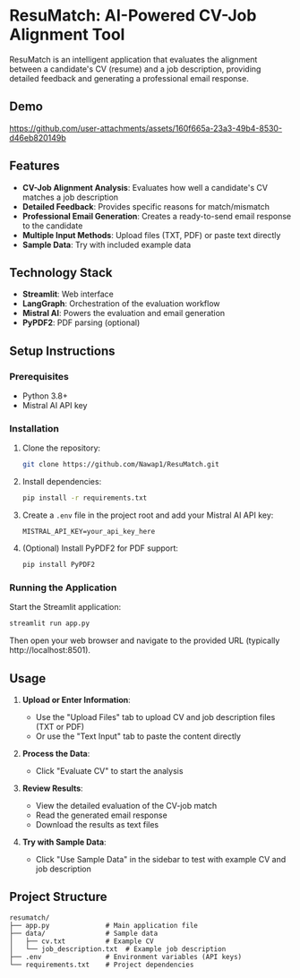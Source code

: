 # ResuMatch: AI-Powered CV-Job Alignment Tool

ResuMatch is an intelligent application that evaluates the alignment between a candidate's CV (resume) and a job description, providing detailed feedback and generating a professional email response.


## Demo


https://github.com/user-attachments/assets/160f665a-23a3-49b4-8530-d46eb820149b



## Features

- **CV-Job Alignment Analysis**: Evaluates how well a candidate's CV matches a job description
- **Detailed Feedback**: Provides specific reasons for match/mismatch
- **Professional Email Generation**: Creates a ready-to-send email response to the candidate
- **Multiple Input Methods**: Upload files (TXT, PDF) or paste text directly
- **Sample Data**: Try with included example data

## Technology Stack

- **Streamlit**: Web interface
- **LangGraph**: Orchestration of the evaluation workflow
- **Mistral AI**: Powers the evaluation and email generation
- **PyPDF2**: PDF parsing (optional)

## Setup Instructions

### Prerequisites

- Python 3.8+
- Mistral AI API key

### Installation

1. Clone the repository:
   ```bash
   git clone https://github.com/Nawap1/ResuMatch.git
   ```

2. Install dependencies:
   ```bash
   pip install -r requirements.txt
   ```

3. Create a `.env` file in the project root and add your Mistral AI API key:
   ```
   MISTRAL_API_KEY=your_api_key_here
   ```

4. (Optional) Install PyPDF2 for PDF support:
   ```bash
   pip install PyPDF2
   ```

### Running the Application

Start the Streamlit application:
```bash
streamlit run app.py
```

Then open your web browser and navigate to the provided URL (typically http://localhost:8501).

## Usage

1. **Upload or Enter Information**:
   - Use the "Upload Files" tab to upload CV and job description files (TXT or PDF)
   - Or use the "Text Input" tab to paste the content directly

2. **Process the Data**:
   - Click "Evaluate CV" to start the analysis

3. **Review Results**:
   - View the detailed evaluation of the CV-job match
   - Read the generated email response
   - Download the results as text files

4. **Try with Sample Data**:
   - Click "Use Sample Data" in the sidebar to test with example CV and job description

## Project Structure

```
resumatch/
├── app.py              # Main application file
├── data/               # Sample data
│   ├── cv.txt          # Example CV
│   └── job_description.txt  # Example job description
├── .env                # Environment variables (API keys)
└── requirements.txt    # Project dependencies
```

